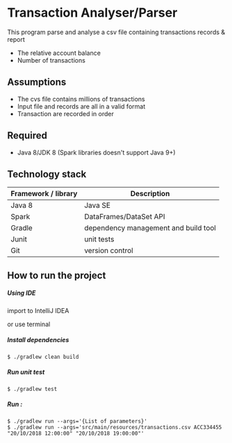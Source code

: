# Transaction Analyser/Parser  

This program parse and analyse a csv file containing transactions records & report 
* The relative account balance
* Number of transactions


## Assumptions
* The cvs file contains millions of transactions
* Input file and records are all in a valid format
* Transaction are recorded in order


## Required
* Java 8/JDK 8 (Spark libraries doesn't support Java 9+)

## Technology stack

Framework / library | Description
--------------------|------------
Java 8              | Java SE
Spark               | DataFrames/DataSet API
Gradle              | dependency management and build tool
Junit               | unit tests
Git                 | version control



## How to run the project

##### Using IDE
import to IntelliJ IDEA


or use terminal

##### Install dependencies
    
```    
$ ./gradlew clean build
```


##### Run unit test

```
$ ./gradlew test
```

##### Run :

```
$ ./gradlew run --args='{List of parameters}'
$ ./gradlew run --args='src/main/resources/transactions.csv ACC334455 "20/10/2018 12:00:00" "20/10/2018 19:00:00"'
```



